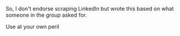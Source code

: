 So, I don't endorse scraping LinkedIn but wrote this based on what someone in the group asked for.

Use at your own peril
